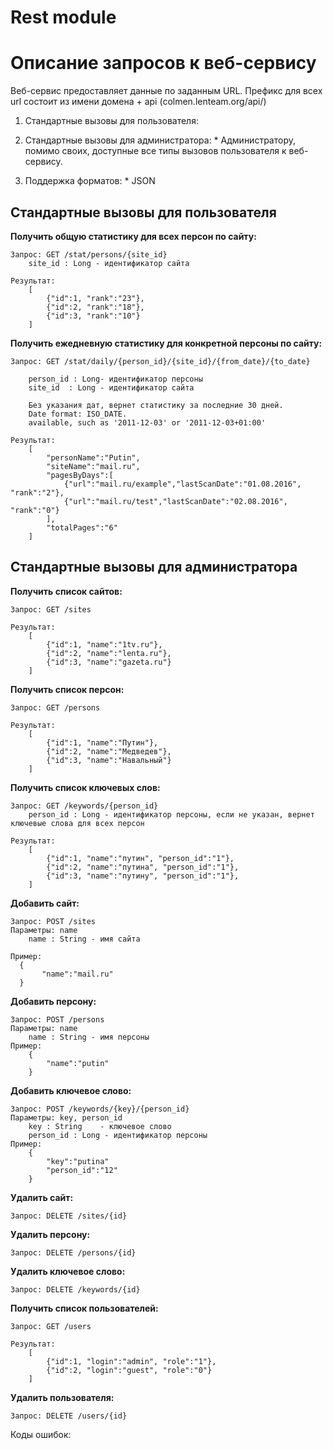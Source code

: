 # Rest module
# Описание запросов к веб-сервису

Веб-сервис предоставляет данные по заданным URL. 
Префикс для всех url состоит из имени домена + api (colmen.lenteam.org/api/)

  1. 	Стандартные вызовы для пользователя:
   
  2. 	Стандартные вызовы для администратора:
    * 	Администратору, помимо своих, доступные все типы вызовов пользователя к веб-сервису.

  3. Поддержка форматов:
    *   JSON
    
## Стандартные вызовы для пользователя

**Получить общую статистику для всех персон по сайту:**
```
Запрос: GET /stat/persons/{site_id}
    site_id : Long - идентификатор сайта

Результат:
    [
        {"id":1, "rank":"23"},
        {"id":2, "rank":"18"},
        {"id":3, "rank":"10"}
    ]
```

**Получить ежедневную статистику для конкретной персоны по сайту:**
```
Запрос: GET /stat/daily/{person_id}/{site_id}/{from_date}/{to_date}

    person_id : Long- идентификатор персоны
    site_id  : Long - идентификатор сайта
    
	Без указания дат, вернет статистику за последние 30 дней.
	Date format: ISO_DATE.
	available, such as '2011-12-03' or '2011-12-03+01:00'

Результат:
    [
        "personName":"Putin",
        "siteName":"mail.ru",
        "pagesByDays":[
            {"url":"mail.ru/example","lastScanDate":"01.08.2016", "rank":"2"},
            {"url":"mail.ru/test","lastScanDate":"02.08.2016", "rank":"0"}
        ],
        "totalPages":"6"
    ]
```

## Стандартные вызовы для администратора

**Получить список сайтов:**
```
Запрос: GET /sites

Результат:
    [
        {"id":1, "name":"1tv.ru"},
        {"id":2, "name":"lenta.ru"},
        {"id":3, "name":"gazeta.ru"}
    ]
```

**Получить список персон:**
```
Запрос: GET /persons

Результат:
    [
        {"id":1, "name":"Путин"},
        {"id":2, "name":"Медведев"},
        {"id":3, "name":"Навальный"}
    ]
```

**Получить список ключевых слов:**
```
Запрос: GET /keywords/{person_id}
    person_id : Long - идентификатор персоны, если не указан, вернет ключевые слова для всех персон

Результат:
    [
        {"id":1, "name":"путин", "person_id":"1"},
        {"id":2, "name":"путина", "person_id":"1"},
        {"id":3, "name":"путину", "person_id":"1"},
    ]
```

**Добавить сайт:**
```
Запрос: POST /sites
Параметры: name
    name : String - имя сайта

Пример:
  {
       "name":"mail.ru"
  }
```

**Добавить персону:**
```
Запрос: POST /persons
Параметры: name
    name : String - имя персоны
Пример:
    {
        "name":"putin"
    }
```

**Добавить ключевое слово:**
```
Запрос: POST /keywords/{key}/{person_id}
Параметры: key, person_id
    key : String    - ключевое слово
	person_id : Long - идентификатор персоны
Пример:
    {
        "key":"putina"
        "person_id":"12"
    }
```

**Удалить сайт:**
```
Запрос: DELETE /sites/{id}
```

**Удалить персону:**
```
Запрос: DELETE /persons/{id}
```

**Удалить ключевое слово:**
```
Запрос: DELETE /keywords/{id}
```

**Получить список пользователей:**
```
Запрос: GET /users

Результат:
    [
        {"id":1, "login":"admin", "role":"1"},
        {"id":2, "login":"guest", "role":"0"}
    ]
```

**Удалить пользователя:**
```
Запрос: DELETE /users/{id}
```

Коды ошибок:
    